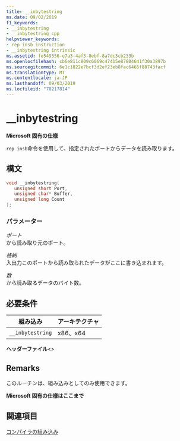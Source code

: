 ```yaml
---
title: __inbytestring
ms.date: 09/02/2019
f1_keywords:
- __inbytestring
- __inbytestring_cpp
helpviewer_keywords:
- rep insb instruction
- __inbytestring intrinsic
ms.assetid: fe549556-e7a3-4af3-8ebf-8a7dc3cb233b
ms.openlocfilehash: cb6e811c809c6069c47415e87804641f30a3897b
ms.sourcegitcommit: 6e1c1822e7bcf3d2ef23eb8fac6465f88743facf
ms.translationtype: MT
ms.contentlocale: ja-JP
ms.lasthandoff: 09/03/2019
ms.locfileid: "70217814"
---
```

# <a name="__inbytestring"></a>__inbytestring

**Microsoft 固有の仕様**

`rep insb`命令を使用して、指定されたポートからデータを読み取ります。

## <a name="syntax"></a>構文

```C
void __inbytestring(
   unsigned short Port,
   unsigned char* Buffer,
   unsigned long Count
);
```

### <a name="parameters"></a>パラメーター

*ポート*\
から読み取り元のポート。

*格納*\
入出力このポートから読み取られたデータがここに書き込まれます。

*数*\
から読み取るデータのバイト数。

## <a name="requirements"></a>必要条件

|組み込み|アーキテクチャ|
|---------------|------------------|
|`__inbytestring`|x86、x64|

**ヘッダーファイル**\<>

## <a name="remarks"></a>Remarks

このルーチンは、組み込みとしてのみ使用できます。

**Microsoft 固有の仕様はここまで**

## <a name="see-also"></a>関連項目

[コンパイラの組み込み](../intrinsics/compiler-intrinsics.md)
